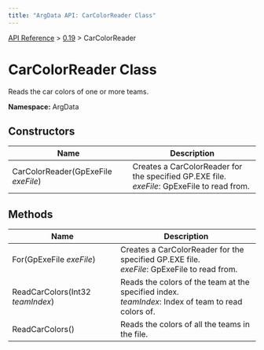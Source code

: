 ```yaml
---
title: "ArgData API: CarColorReader Class"
---
```


[API Reference](/argdata/api/) &gt; [0.19](/argdata/api/0.19/) &gt; CarColorReader

# CarColorReader Class

Reads the car colors of one or more teams.

**Namespace:** ArgData

## Constructors

<table class="table table-bordered table-striped ">
<thead>
  <tr>
    <th>Name</th>
    <th>Description</th>
  </tr>
</thead>
<tbody>
  <tr>
    <td>CarColorReader(GpExeFile <em>exeFile</em>)</td>
    <td>Creates a CarColorReader for the specified GP.EXE file.<br /><em>exeFile</em>: GpExeFile to read from.<br /></td>
  </tr>
</tbody>
</table>


## Methods

<table class="table table-bordered table-striped ">
<thead>
  <tr>
    <th>Name</th>
    <th>Description</th>
  </tr>
</thead>
<tbody>
  <tr>
    <td>For(GpExeFile <em>exeFile</em>)</td>
    <td>Creates a CarColorReader for the specified GP.EXE file.<br /><em>exeFile</em>: GpExeFile to read from.<br /></td>
  </tr>
  <tr>
    <td>ReadCarColors(Int32 <em>teamIndex</em>)</td>
    <td>Reads the colors of the team at the specified index.<br /><em>teamIndex</em>: Index of team to read colors of.<br /></td>
  </tr>
  <tr>
    <td>ReadCarColors()</td>
    <td>Reads the colors of all the teams in the file.</td>
  </tr>
</tbody>
</table>


